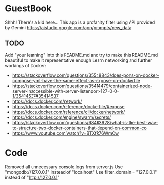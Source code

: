 # GuestBook
Shhh! There's a kid here...
This app is a profanity filter using API provided by Gemini https://aistudio.google.com/app/prompts/new_data

## TODO
Add "your learning" into this README.md and try to make this README.md beautiful to make it representative enough
Learn networking and further workings of Docker:
- https://stackoverflow.com/questions/35548843/does-ports-on-docker-compose-yml-have-the-same-effect-as-expose-on-dockerfile
- https://stackoverflow.com/questions/35414479/containerized-node-server-inaccessible-with-server-listenport-127-0-0-1/35414537#35414537
- https://docs.docker.com/network/
- https://docs.docker.com/reference/dockerfile/#expose
- https://docs.docker.com/reference/cli/docker/network/
- https://docs.docker.com/engine/swarm/secrets/
- https://stackoverflow.com/questions/68463928/what-is-the-best-way-to-structure-two-docker-containers-that-depend-on-common-co
- https://www.youtube.com/watch?v=BTXfR76WmCw

# Code
Removed all unnecessary console.logs from server.js
Use "mongodb://127.0.0.1" instead of "localhost"
Use filter_domain = "127.0.0.1" instead of "http://127.0.0.1"
